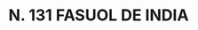 ---
title: "N. 131 FASUOL DE INDIA"
plant-name: "N. 131"
plant-number: "131"
plant-img1: "/assets/img/plant131_verso.jpg"
plant-img2: "/assets/img/plant131.jpg"
plant-xml: "/assets/xml/plant131.xml"
plant-title: "N. 131 FASUOL DE INDIA"
plant-taxon-link: ""
plant-taxon-content: ""
layout: single-xml
---